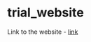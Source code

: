 # trial_website

Link to the website - [link](https://het-loves-charmy.netlify.app "See het's true love")
